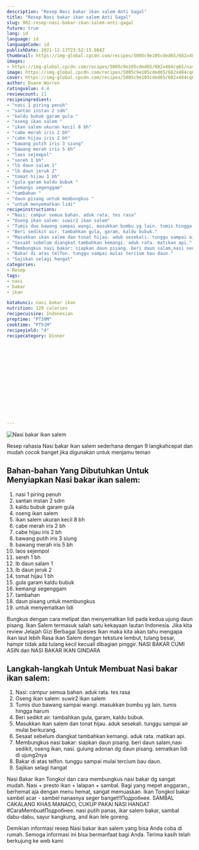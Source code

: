```yaml
---
description: "Resep Nasi bakar ikan salem Anti Gagal"
title: "Resep Nasi bakar ikan salem Anti Gagal"
slug: 902-resep-nasi-bakar-ikan-salem-anti-gagal
future: true
lang: id
language: id
languageCode: id
publishDate: 2021-12-13T23:52:15.864Z 
thumbnail: https://img-global.cpcdn.com/recipes/5005c9e105cded65/682x484cq65/nasi-bakar-ikan-salem-foto-resep-utama.png
images:
- https://img-global.cpcdn.com/recipes/5005c9e105cded65/682x484cq65/nasi-bakar-ikan-salem-foto-resep-utama.png
image: https://img-global.cpcdn.com/recipes/5005c9e105cded65/682x484cq65/nasi-bakar-ikan-salem-foto-resep-utama.png
cover: https://img-global.cpcdn.com/recipes/5005c9e105cded65/682x484cq65/nasi-bakar-ikan-salem-foto-resep-utama.png
author: Duane Warren
ratingvalue: 4.4
reviewcount: 11
recipeingredient:
- "nasi 1 piring penuh"
- "santan instan 2 sdm"
- "kaldu bubuk garam gula "
- "oseng ikan salem "
- "ikan salem ukuran kecil 8 bh"
- "cabe merah iris 2 bh"
- "cabe hijau iris 2 bh"
- "bawang putih iris 3 siung"
- "bawang merah iris 5 bh"
- "laos sejempol"
- "sereh 1 bh"
- "lb daun salam 1"
- "lb daun jeruk 2"
- "tomat hijau 1 bh"
- "gula garam kaldu bubuk "
- "kemangi segenggam"
- "tambahan "
- "daun pisang untuk membungkus "
- "untuk menyematkan lidi"
recipeinstructions:
- "Nasi: campur semua bahan. aduk rata. tes rasa"
- "Oseng ikan salem: suwir2 ikan salem"
- "Tumis duo bawang sampai wangi. masukkan bumbu yg lain. tumis hingga harum"
- "Beri sedikit air. tambahkan gula, garam, kaldu bubuk."
- "Masukkan ikan salem dan tonat hijau. aduk sesekali. tunggu sampai air mulai berkurang."
- "Sesaat sebelum diangkat tambahkan kemangi. aduk rata. matikan api."
- "Membungkus nasi bakar: siapkan daun pisang. beri daun salam,nasi sedikit, oseng ikan, nasi. gulung adonan dg daun pisang. sematkan lidi di ujung2nya"
- "Bakar di atas telfon. tunggu sampai mulai tercium bau daun."
- "Sajikan selagi hangat"
categories:
- Resep
tags:
- nasi
- bakar
- ikan

katakunci: nasi bakar ikan 
nutrition: 129 calories
recipecuisine: Indonesian
preptime: "PT39M"
cooktime: "PT51M"
recipeyield: "4"
recipecategory: Dinner


     
    
    
    
    
    
    
    
    
    
    
      
    
---
```



![Nasi bakar ikan salem](https://img-global.cpcdn.com/recipes/5005c9e105cded65/682x484cq65/nasi-bakar-ikan-salem-foto-resep-utama.png)

Resep rahasia Nasi bakar ikan salem  sederhana dengan 9 langkahcepat dan mudah cocok banget jika digunakan untuk menjamu teman

<!--inarticleads1-->

## Bahan-bahan Yang Dibutuhkan Untuk Menyiapkan Nasi bakar ikan salem:

1. nasi 1 piring penuh
1. santan instan 2 sdm
1. kaldu bubuk garam gula 
1. oseng ikan salem 
1. ikan salem ukuran kecil 8 bh
1. cabe merah iris 2 bh
1. cabe hijau iris 2 bh
1. bawang putih iris 3 siung
1. bawang merah iris 5 bh
1. laos sejempol
1. sereh 1 bh
1. lb daun salam 1
1. lb daun jeruk 2
1. tomat hijau 1 bh
1. gula garam kaldu bubuk 
1. kemangi segenggam
1. tambahan 
1. daun pisang untuk membungkus 
1. untuk menyematkan lidi

Bungkus dengan cara melipat dan menyematkan lidi pada kedua ujung daun pisang. Ikan Salem termasuk salah satu kekayaan lautan Indonesia. Jika kita review Jelajah Gizi Berbagai Spesies Ikan maka kita akan tahu mengapa ikan laut lebih Rasa ikan Salem dengan teksture lembut, tulang besar, hampir tidak ada tulang kecil kecuali dibagian pinggir. NASI BAKAR CUMI ASIN dan NASI BAKAR IKAN GINDARA 

<!--inarticleads2-->

## Langkah-langkah Untuk Membuat Nasi bakar ikan salem:

1. Nasi: campur semua bahan. aduk rata. tes rasa
1. Oseng ikan salem: suwir2 ikan salem
1. Tumis duo bawang sampai wangi. masukkan bumbu yg lain. tumis hingga harum
1. Beri sedikit air. tambahkan gula, garam, kaldu bubuk.
1. Masukkan ikan salem dan tonat hijau. aduk sesekali. tunggu sampai air mulai berkurang.
1. Sesaat sebelum diangkat tambahkan kemangi. aduk rata. matikan api.
1. Membungkus nasi bakar: siapkan daun pisang. beri daun salam,nasi sedikit, oseng ikan, nasi. gulung adonan dg daun pisang. sematkan lidi di ujung2nya
1. Bakar di atas telfon. tunggu sampai mulai tercium bau daun.
1. Sajikan selagi hangat


Nasi Bakar Ikan Tongkol dan cara membungkus nasi bakar dg sangat mudah. Nasi + presto ikan + lalapan + sambal. Bagi yang mepet anggaran., berhemat aja dengan menu hemat, sangat memuaskan. Ikan Tongkol bakar sambel acar - sambel nanasnya seger banget!!Подробнее. SAMBAL CAKALANG KHAS MANADO, CUKUP PAKAI NASI HANGAT #CaraMembuatПодробнее. nasi putih panas, ikar salem bakar, sambal dabu-dabu, sayur kangkung, and ikan lele goreng. 

Demikian informasi  resep Nasi bakar ikan salem   yang bisa Anda coba di rumah. Semoga informasi ini bisa bermanfaat bagi Anda. Terima kasih telah berkujung ke web kami
